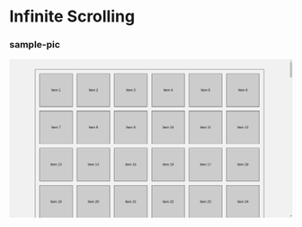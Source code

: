 # Infinite Scrolling
 
 ### sample-pic
 ![](https://raw.githubusercontent.com/Ipankaj07/Infinite-Scrolling/main/sample.png?token=GHSAT0AAAAAABRDZQ2E4SDLO4XAP5HRZWPGYP6S25Q)
